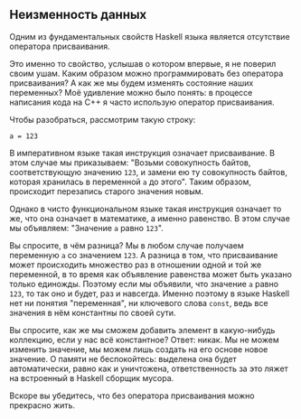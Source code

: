 Неизменность данных
-------------------

Одним из фундаментальных свойств Haskell языка является отсутствие оператора присваивания.

Это именно то свойство, услышав о котором впервые, я не поверил своим ушам. Каким образом можно программировать без оператора присваивания? А как же мы будем изменять состояние наших переменных? Моё удивление можно было понять: в процессе написания кода на C++ я часто использую оператор присваивания.

Чтобы разобраться, рассмотрим такую строку:

    a = 123

В императивном языке такая инструкция означает присваивание. В этом случае мы приказываем: "Возьми совокупность байтов, соответствующую значению `123`, и замени ею ту совокупность байтов, которая хранилась в переменной `a` до этого". Таким образом, происходит перезапись старого значения новым.

Однако в чисто функциональном языке такая инструкция означает то же, что она означает в математике, а именно равенство. В этом случае мы объявляем: "Значение `a` равно `123`".

Вы спросите, в чём разница? Мы в любом случае получаем переменную `a` со значением `123`. А разница в том, что присваивание может происходить множество раз в отношении одной и той же переменной, в то время как объявление равенства может быть указано только единожды. Поэтому если мы объявили, что значение `a` равно `123`, то так оно и будет, раз и навсегда. Именно поэтому в языке Haskell нет ни понятия "переменная", ни ключевого слова `const`, ведь все значения в нём константны по своей сути.

Вы спросите, как же мы сможем добавить элемент в какую-нибудь коллекцию, если у нас всё константное? Ответ: никак. Мы не можем изменить значение, мы можем лишь создать на его основе новое значение. О памяти не беспокойтесь: выделена она будет автоматически, равно как и уничтожена, ответственность за это ляжет на встроенный в Haskell сборщик мусора.

Вскоре вы убедитесь, что без оператора присваивания можно прекрасно жить.
